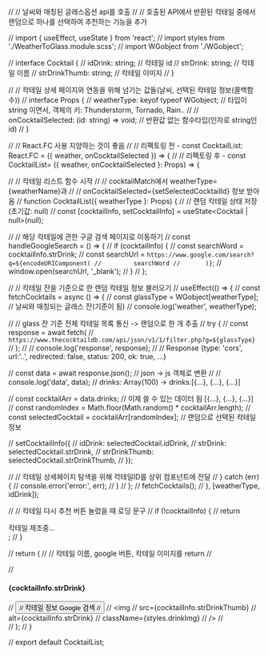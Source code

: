// // 날씨와 매칭된 글래스옵션 api를 호출
// // 호출된 API에서 반환된 칵테일 중에서 랜덤으로 하나를 선택하여 추천하는 기능을 추가

// import { useEffect, useState } from 'react';
// import styles from './WeatherToGlass.module.scss';
// import WGobject from './WGobject';

// interface Cocktail {
// idDrink: string; // 칵테일 id
// strDrink: string; // 칵테일 이름
// strDrinkThumb: string; // 칵테일 이미지
// }

// // 칵테일 상세 페이지와 연동을 위해 넘기는 값들(날씨, 선택된 칵테일 정보(콜백함수))
// interface Props {
// weatherType: keyof typeof WGobject; // 타입이 string 이면서, 객체의 키: Thunderstorm, Tornado, Rain..
// // onCocktailSelected: (id: string) => void; // 반환값 없는 함수타입(인자로 string인 id)
// }

// // React.FC 사용 지양하는 것이 좋음
// // 리팩토링 전 - const CocktailList: React.FC<Props> = ({ weather, onCocktailSelected }) => {
// // 리팩토링 후 - const CocktailList= ({ weather, onCocktailSelected }: Props) => {

// // 칵테일 리스트 함수 시작
// // cocktailMatch에서 weatherType={weatherName}과
// // onCocktailSelected={setSelectedCocktailId} 정보 받아옴
// function CocktailList({ weatherType }: Props) {
// // 랜덤 칵테일 상태 저장(초기값: null)
// const [cocktailInfo, setCocktailInfo] = useState<Cocktail | null>(null);

// // 해당 칵테일에 관한 구글 검색 페이지로 이동하기
// const handleGoogleSearch = () => {
// if (cocktailInfo) {
// const searchWord = cocktailInfo.strDrink;
// const searchUrl = `https://www.google.com/search?q=${encodeURIComponent(
//         searchWord
//       )}`;
// window.open(searchUrl, '\_blank');
// }
// };

// // 칵테일 잔을 기준으로 한 랜덤 칵테일 정보 불러오기
// useEffect(() => {
// const fetchCocktails = async () => {
// const glassType = WGobject[weatherType]; // 날씨와 매칭되는 글래스 잔(기준이 됨)
// console.log('weather', weatherType);

// // glass 잔 기준 전체 칵테일 목록 통신 -> 랜덤으로 한 개 추출
// try {
// const response = await fetch(
// `https://www.thecocktaildb.com/api/json/v1/1/filter.php?g=${glassType}`
// );
// // console.log('response', response);
// // Response {type: 'cors', url:'..', redirected: false, status: 200, ok: true, …}

// const data = await response.json(); // json -> js 객체로 변환
// // console.log('data', data); // drinks: Array(100) -> drinks:[{...}, {...}, {...}]

// const cocktailArr = data.drinks; // 이제 쓸 수 있는 데이터 됨 [{...}, {...}, {...}]
// const randomIndex = Math.floor(Math.random() \* cocktailArr.length);
// const selectedCocktail = cocktailArr[randomIndex]; // 랜덤으로 선택된 칵테일 정보

// setCocktailInfo({
// idDrink: selectedCocktail.idDrink,
// strDrink: selectedCocktail.strDrink,
// strDrinkThumb: selectedCocktail.strDrinkThumb,
// });

// // 칵테일 상세페이지 탐색을 위해 칵테일ID를 상위 컴포넌트에 전달
// } catch (err) {
// console.error('error:', err);
// }
// };
// fetchCocktails();
// }, [weatherType, idDrink]);

// // 칵테일 다시 추천 버튼 눌렀을 때 로딩 문구
// if (!cocktailInfo) {
// return <div className={styles.loading}>칵테일 제조중...</div>;
// }

// return (
// // 칵테일 이름, google 버튼, 칵테일 이미지를 return
// <div>
// <h4 className={styles.cocktailName}>{cocktailInfo.strDrink}</h4>
// <button onClick={handleGoogleSearch} className={styles.googleBtn}>
// 칵테일 정보 Google 검색
// </button>
// <img
// src={cocktailInfo.strDrinkThumb}
// alt={cocktailInfo.strDrink}
// className={styles.drinkImg}
// />
// </div>
// );
// }

// export default CocktailList;
